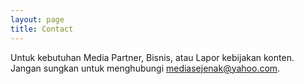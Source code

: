 ```yaml
---
layout: page
title: Contact
---
```

Untuk kebutuhan Media Partner, Bisnis, atau Lapor kebijakan konten. Jangan sungkan untuk menghubungi <a href="mailto:mediasejenak@yahoo.com">mediasejenak@yahoo.com</a>.
